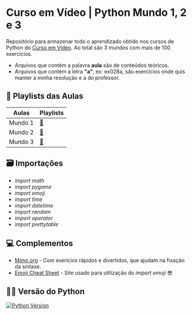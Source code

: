 # Curso em Vídeo | Python Mundo 1, 2 e 3    

Repositório para armazenar todo o aprendizado obtido nos cursos de Python do [Curso em Vídeo](https://www.dio.me). Ao total são 3 mundos
com mais de 100 exercícios.
- Arquivos que contém a palavra **aula** são de conteúdos teóricos.
- Arquivos que contém a letra **"a"**, ex: ex028a, são exercícios onde quis manter a minha resolução e a do professor.

## 🎥 Playlists das Aulas

| Aulas   | Playlists |
| ------- |---------  |
| Mundo 1 | [🐍](https://www.youtube.com/watch?v=S9uPNppGsGo&list=PLHz_AreHm4dlKP6QQCekuIPky1CiwmdI6) |
| Mundo 2 | [🐍](https://www.youtube.com/watch?v=nJkVHusJp6E&list=PLHz_AreHm4dk_nZHmxxf_J0WRAqy5Czye) |
| Mundo 3 | [🐍](https://www.youtube.com/watch?v=0LB3FSfjvao&list=PLHz_AreHm4dksnH2jVTIVNviIMBVYyFnH) |

## 🗃️ Importações
- *import math*
- *import pygame*
- *import emoji*
- *import time*
- *import datetime*
- *import random*
- *import operator*
- *import prettytable*

## 💻 Complementos
- [Mimo.org](https://mimo.org/glossary/python/alias) - Com exerícios rápidos e divertidos, que ajudam na fixação da sintaxe.
- [Emoji Cheat Sheet](https://www.webfx.com/tools/emoji-cheat-sheet/) - Site usado para utilização do *import emoji* 😎

## 👩‍💻 Versão do Python
[![Python Version](https://img.shields.io/badge/python-3.12-blue.svg)](https://www.python.org/downloads/release/python-3120/)

